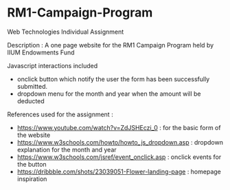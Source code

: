 # RM1-Campaign-Program
Web Technologies Individual Assignment

Description : A one page website for the RM1 Campaign Program held by IIUM Endowments Fund 

Javascript interactions included 
- onclick button which notify the user the form has been successfully submitted.
- dropdown menu for the month and year when the amount will be deducted

References used for the assignment : 
* https://www.youtube.com/watch?v=ZdJSHEczi_0 : for the basic form of the website
* https://www.w3schools.com/howto/howto_js_dropdown.asp : dropdown explanation for the month and year
* https://www.w3schools.com/jsref/event_onclick.asp : onclick events for the button
* https://dribbble.com/shots/23039051-Flower-landing-page : homepage inspiration 



